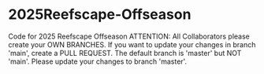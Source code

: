 # 2025Reefscape-Offseason
Code for 2025 Reefscape Offseason
ATTENTION: All Collaborators please create your OWN BRANCHES.
If you want to update your changes in branch 'main', create a PULL REQUEST.
The default branch is 'master' but NOT 'main'. Please update your changes to branch 'master'.

